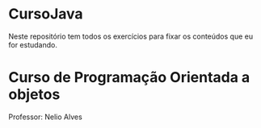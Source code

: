 # CursoJava
Neste repositório tem todos os exercícios para fixar os conteúdos que eu for estudando. 

# Curso de Programação Orientada a objetos 
Professor: Nelio Alves
